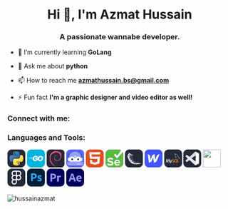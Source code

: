 <h1 align="center">Hi 👋, I'm Azmat Hussain</h1>
<h3 align="center">A passionate wannabe developer.</h3>

- 🌱 I’m currently learning **GoLang**

- 💬 Ask me about **python**

- 📫 How to reach me **azmathussain.bs@gmail.com**

- ⚡ Fun fact **I'm a graphic designer and video editor as well!**

<h3 align="left">Connect with me:</h3>
<p align="left">
</p>

<h3 align="left">Languages and Tools:</h3>
<p align="left">
<img src="https://github.com/tandpfun/skill-icons/raw/main/icons/Python-Dark.svg" width="40" height="40"/>
<img src="https://github.com/tandpfun/skill-icons/raw/main/icons/GoLang.svg" width="40" height="40"/>
<img src="https://github.com/tandpfun/skill-icons/raw/main/icons/Debian-Dark.svg" width="40" height="40"/>
<img src="https://github.com/tandpfun/skill-icons/raw/main/icons/DiscordBots.svg" width="40" height="40"/>
<img src="https://github.com/tandpfun/skill-icons/raw/main/icons/HTML.svg" width="40" height="40"/>
<img src="https://github.com/tandpfun/skill-icons/raw/main/icons/Selenium.svg" width="40" height="40"/>
<img src="https://github.com/tandpfun/skill-icons/raw/main/icons/Flask-Dark.svg" width="40" height="40"/>
<img src="https://github.com/tandpfun/skill-icons/raw/main/icons/Webflow.svg" width="40" height="40"/>
<img src="https://github.com/tandpfun/skill-icons/raw/main/icons/MySQL-Dark.svg" width="40" height="40"/>
<img src="https://github.com/tandpfun/skill-icons/raw/main/icons/VSCode-Dark.svg" width="40" height="40"/>
<img src="https://github.com/tandpfun/skill-icons/raw/main/icons/Kali-Dark.svg" width="40" height="40"/>
<img src="https://github.com/tandpfun/skill-icons/raw/main/icons/Figma-Dark.svg" width="40" height="40"/>
<img src="https://github.com/tandpfun/skill-icons/raw/main/icons/Photoshop.svg" width="40" height="40"/>
<img src="https://github.com/tandpfun/skill-icons/raw/main/icons/Premiere.svg" width="40" height="40"/>
<img src="https://github.com/tandpfun/skill-icons/raw/main/icons/AfterEffects.svg" width="40" height="40"/>
</p>

<p><img align="center" src="https://github-readme-stats.vercel.app/api/top-langs?username=hussainazmat&show_icons=true&locale=en&layout=compact" alt="hussainazmat" /></p>
